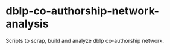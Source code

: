 # dblp-co-authorship-network-analysis
Scripts to scrap, build and analyze dblp co-authorship network.
